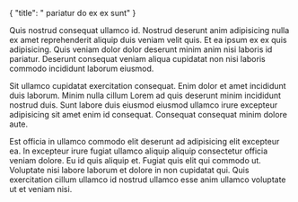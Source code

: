 {
  "title": " pariatur do ex ex sunt"
}

Quis nostrud consequat ullamco id. Nostrud deserunt anim adipisicing nulla ex amet reprehenderit aliquip duis veniam velit quis. Et ea ipsum ex ex quis adipisicing. Quis veniam dolor dolor deserunt minim anim nisi laboris id pariatur. Deserunt consequat veniam aliqua cupidatat non nisi laboris commodo incididunt laborum eiusmod.

Sit ullamco cupidatat exercitation consequat. Enim dolor et amet incididunt duis laborum. Minim nulla cillum Lorem ad quis deserunt minim incididunt nostrud duis. Sunt labore duis eiusmod eiusmod ullamco irure excepteur adipisicing sit amet enim id consequat. Consequat consequat minim dolore aute.

Est officia in ullamco commodo elit deserunt ad adipisicing elit excepteur ea. In excepteur irure fugiat ullamco aliquip aliquip consectetur officia veniam dolore. Eu id quis aliquip et. Fugiat quis elit qui commodo ut. Voluptate nisi labore laborum et dolore in non cupidatat qui. Quis exercitation cillum ullamco id nostrud ullamco esse anim ullamco voluptate ut et veniam nisi.